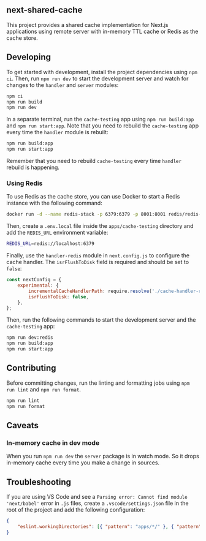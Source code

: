## next-shared-cache

This project provides a shared cache implementation for Next.js applications using remote server with in-memory TTL cache or Redis as the cache store.

## Developing

To get started with development, install the project dependencies using `npm ci`. Then, run `npm run dev` to start the development server and watch for changes to the `handler` and `server` modules:

```sh
npm ci
npm run build
npm run dev

```

In a separate terminal, run the `cache-testing` app using `npm run build:app` and `npm run start:app`. Note that you need to rebuild the `cache-testing` app every time the `handler` module is rebuilt:

```sh
npm run build:app
npm run start:app
```

Remember that you need to rebuild `cache-testing` every time `handler` rebuild is happening.

### Using Redis

To use Redis as the cache store, you can use Docker to start a Redis instance with the following command:

```sh
docker run -d --name redis-stack -p 6379:6379 -p 8001:8001 redis/redis-stack:latest
```

Then, create a `.env.local` file inside the `apps/cache-testing` directory and add the `REDIS_URL` environment variable:

```sh
REDIS_URL=redis://localhost:6379
```

Finally, use the `handler-redis` module in `next.config.js` to configure the cache handler. The `isrFlushToDisk` field is required and should be set to `false`:

```js
const nextConfig = {
    experimental: {
        incrementalCacheHandlerPath: require.resolve('./cache-handler-redis'),
        isrFlushToDisk: false,
    },
};
```

Then, run the following commands to start the development server and the `cache-testing` app:

```sh
npm run dev:redis
npm run build:app
npm run start:app
```

## Contributing

Before committing changes, run the linting and formatting jobs using `npm run lint` and `npm run format`.

```sh
npm run lint
npm run format
```

## Caveats

### In-memory cache in dev mode

When you run `npm run dev` the `server` package is in watch mode. So it drops in-memory cache every time you make a change in sources.

## Troubleshooting

If you are using VS Code and see a `Parsing error: Cannot find module 'next/babel'` error in `.js` files, create a `.vscode/settings.json` file in the root of the project and add the following configuration:

```json
{
    "eslint.workingDirectories": [{ "pattern": "apps/*/" }, { "pattern": "packages/*/" }, { "pattern": "utils/*/" }]
}
```
